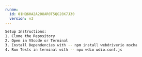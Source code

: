 ```yaml
---
runme:
  id: 01HQ6HA2A208AR0T5QG20X7J30
  version: v3
---
```


```sh {"id":"01HQ6HA4NSY3C2WKEVTX5002EZ"}
Setup Instructions:
1. Clone the Repository
2. Open in VScode or Terminal
3. Install Dependencies with -- npm install webdriverio mocha
4. Run Tests in terminal with -- npx wdio wdio.conf.js
```